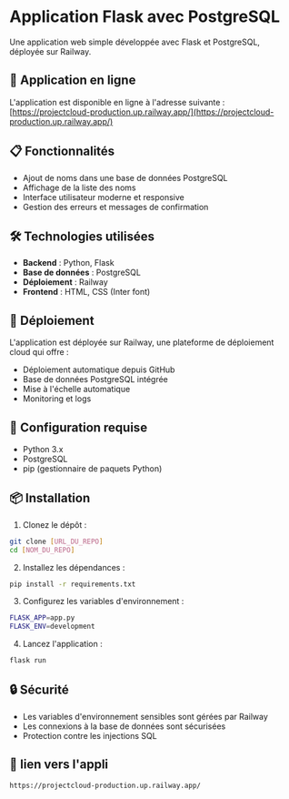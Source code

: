 # Application Flask avec PostgreSQL

Une application web simple développée avec Flask et PostgreSQL, déployée sur Railway.

## 🚀 Application en ligne

L'application est disponible en ligne à l'adresse suivante :
[https://projectcloud-production.up.railway.app/](https://projectcloud-production.up.railway.app/)

## 📋 Fonctionnalités

- Ajout de noms dans une base de données PostgreSQL
- Affichage de la liste des noms
- Interface utilisateur moderne et responsive
- Gestion des erreurs et messages de confirmation

## 🛠️ Technologies utilisées

- **Backend** : Python, Flask
- **Base de données** : PostgreSQL
- **Déploiement** : Railway
- **Frontend** : HTML, CSS (Inter font)

## 🚀 Déploiement

L'application est déployée sur Railway, une plateforme de déploiement cloud qui offre :
- Déploiement automatique depuis GitHub
- Base de données PostgreSQL intégrée
- Mise à l'échelle automatique
- Monitoring et logs

## 🔧 Configuration requise

- Python 3.x
- PostgreSQL
- pip (gestionnaire de paquets Python)

## 📦 Installation

1. Clonez le dépôt :
```bash
git clone [URL_DU_REPO]
cd [NOM_DU_REPO]
```

2. Installez les dépendances :
```bash
pip install -r requirements.txt
```

3. Configurez les variables d'environnement :
```bash
FLASK_APP=app.py
FLASK_ENV=development
```

4. Lancez l'application :
```bash
flask run
```

## 🔒 Sécurité

- Les variables d'environnement sensibles sont gérées par Railway
- Les connexions à la base de données sont sécurisées
- Protection contre les injections SQL

## 📝 lien vers l'appli
```bash
https://projectcloud-production.up.railway.app/
```




